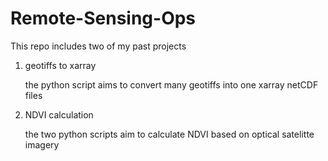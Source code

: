 # Remote-Sensing-Ops
This repo includes two of my past projects
1) geotiffs to xarray
   
   the python script aims to convert many geotiffs into one xarray netCDF files

2) NDVI calculation

   the two python scripts aim to calculate NDVI based on optical satelitte imagery

